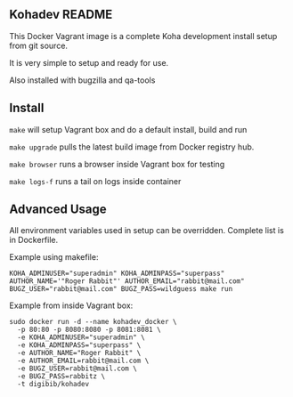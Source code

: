 ## Kohadev README

This Docker Vagrant image is a complete Koha development install setup from git source.

It is very simple to setup and ready for use.

Also installed with bugzilla and qa-tools

## Install

`make` will setup Vagrant box and do a default install, build and run

`make upgrade` pulls the latest build image from Docker registry hub.

`make browser` runs a browser inside Vagrant box for testing

`make logs-f` runs a tail on logs inside container

## Advanced Usage

All environment variables used in setup can be overridden. Complete list is in Dockerfile.

Example using makefile:

```
KOHA_ADMINUSER="superadmin" KOHA_ADMINPASS="superpass" AUTHOR_NAME='"Roger Rabbit"' AUTHOR_EMAIL="rabbit@mail.com" BUGZ_USER="rabbit@mail.com" BUGZ_PASS=wildguess make run
```

Example from inside Vagrant box:

```
sudo docker run -d --name kohadev_docker \
  -p 80:80 -p 8080:8080 -p 8081:8081 \
  -e KOHA_ADMINUSER="superadmin" \
  -e KOHA_ADMINPASS="superpass" \
  -e AUTHOR_NAME="Roger Rabbit" \
  -e AUTHOR_EMAIL=rabbit@mail.com \
  -e BUGZ_USER=rabbit@mail.com \
  -e BUGZ_PASS=rabbitz \
  -t digibib/kohadev
```
